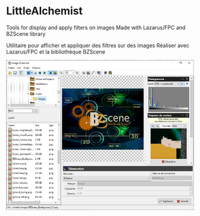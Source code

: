 # LittleAlchemist
Tools for display and apply filters on images 
Made with Lazarus/FPC and BZScene library

Utilitaire pour afficher et appliquer des filtres sur des images
Réaliser avec Lazarus/FPC et la bibliothèque BZScene

![LittleAlchemist](https://raw.githubusercontent.com/jdelauney/LittleAlchemist/master/screenshot.jpg)


